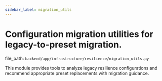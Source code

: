 ```yaml
---
sidebar_label: migration_utils
---
```


# Configuration migration utilities for legacy-to-preset migration.

  file_path: `backend/app/infrastructure/resilience/migration_utils.py`

This module provides tools to analyze legacy resilience configurations
and recommend appropriate preset replacements with migration guidance.
